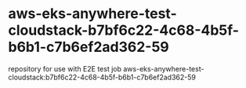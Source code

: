 # aws-eks-anywhere-test-cloudstack-b7bf6c22-4c68-4b5f-b6b1-c7b6ef2ad362-59
repository for use with E2E test job aws-eks-anywhere-test-cloudstack:b7bf6c22-4c68-4b5f-b6b1-c7b6ef2ad362-59
